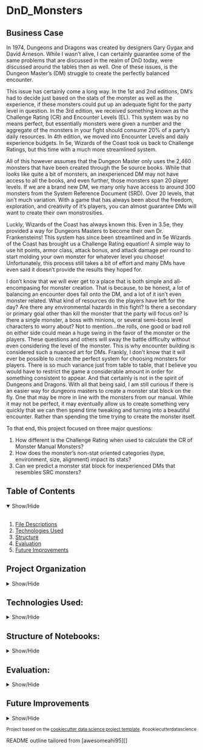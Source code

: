 DnD_Monsters
==============================

## Business Case
In 1974, Dungeons and Dragons was created by designers Gary Gygax and David Arneson. While I wasn’t alive, I can certainly guarantee some of the same problems that are discussed in the realm of DnD today, were discussed around the tables then as well. One of these issues, is the Dungeon Master’s (DM) struggle to create the perfectly balanced encounter. 

This issue has certainly come a long way. In the 1st and 2nd editions, DM’s had to decide just based on the stats of the monster as well as the experience, if these monsters could put up an adequate fight for the party level in question. In the 3rd edition, we received something known as the Challenge Rating (CR) and Encounter Levels (EL). This system was by no means perfect, but essentially monsters were given a number and the aggregate of the monsters in your fight should consume 20% of a party’s daily resources. In 4th edition, we moved into Encounter Levels and daily experience budgets. In 5e, Wizards of the Coast took us back to Challenge Ratings, but this time with a much more streamlined system.

All of this however assumes that the Dungeon Master only uses the 2,460 monsters that have been created through the 5e source books. While that looks like quite a bit of monsters, an inexperienced DM may not have access to all the books, and even further, those monsters span 20 player levels. If we are a brand new DM, we many only have access to around 300 monsters from the System Reference Document (SRD). Over 20 levels, that isn’t much variation. With a game that has always been about the freedom, exploration, and creativity of it’s players, you can almost guarantee DMs will want to create their own monstrosities. 

Luckly, Wizards of the Coast has always known this. Even in 3.5e, they provided a way for Dungeons Masters to become their own Dr. Frankensteins! This system has since been streamlined and in 5e Wizards of the Coast has brought us a Challenge Rating equation! A simple way to use hit points, armor class, attack bonus, and attack damage per round to start molding your own monster for whatever level you choose! Unfortunately, this process still takes a bit of effort and many DMs have even said it doesn’t provide the results they hoped for. 

I don’t know that we will ever get to a place that is both simple and all-encompasing for monster creation. That is because, to be honest, a lot of balancing an encounter does fall onto the DM, and a lot of it isn’t even monster related. What kind of resources do the players have left for the day? Are there any environmental hazards in this fight? Is there a secondary or primary goal other than kill the monster that the party will focus on? Is there a single monster, a boss with minions, or several semi-boss level characters to worry about? Not to mention…the rolls, one good or bad roll on either side could mean a huge swing in the favor of the monster or the players. These questions and others will sway the battle difficulty without even considering the level of the monster. This is why encounter building is considered such a nuanced art for DMs.
Frankly, I don’t know that it will ever be possible to create the perfect system for choosing monsters for players. There is so much variance just from table to table, that I believe you would have to restrict the game a considerable amount in order for something consistent to appear. And that certainly is not in the spirit of Dungeons and Dragons.
With all that being said, I am still curious if there is an easier way for dungeons masters to create a monster stat block on the fly. One that may be more in line with the monsters from our manual. While it may not be perfect, it may eventually allow us to create something very quickly that we can then spend time tweaking and turning into a beautiful encounter. Rather than spending the time trying to create the monster itself.

To that end, this project focused on three major questions:
1. How different is the Challenge Rating when used to calculate the CR of Monster Manual Monsters?
2. How does the monster’s non-stat oriented categories (type, environment, size, alignment) impact its stats?
3. Can we predict a monster stat block for inexperienced DMs that resembles SRC monsters?

## Table of Contents
<details open>
  <summary>Show/Hide</summary>
  <br>
  
1. [ File Descriptions ](#File_Description)
2. [ Technologies Used ](#Technologies_Used)    
3. [ Structure ](#Structure)
4. [ Evaluation ](#Evaluation)
5. [ Future Improvements ](#Future_Improvements)
</details>


## Project Organization

<details>
<a name="File_Description"></a>
<summary>Show/Hide</summary>
 <br>


    ├── LICENSE
    ├── .gitignore
    ├── README.md          <- The top-level README for developers using this project.
    ├──
    ├── data
    │   ├── external       <- Data from third party sources.
    │   ├── interim        <- Intermediate data that has been transformed.
    │   ├── processed      <- The final, canonical data sets for modeling.
    │   └── raw            <- The original, immutable data dump.
    │
    ├── deployment         <- Folder that contains all deployment needs
    │   ├── venv           <- Virtual Environment for just app deployment
    │   ├── app.py         <- Dashboard used to show off the model
    │   ├── monster_generator.h5         <- built final model
    │   ├── requirements.txt             <- library requirements for app to run
    │   ├── Dockerfile     <- containerize the app
    │   └── lc.json        <- Used in AWS lightsail
    │
    ├── env                <- Virtual Environment for the project
    │
    ├── models             <- Trained and serialized models, model predictions, or model summaries
    │
    ├── notebooks          <- Jupyter notebooks. Naming convention is a number (for ordering),
    │                         the creator's initials, and a short `-` delimited description, e.g.
    │                         `1.0-jqp-initial-data-exploration`.
    │
    ├── references         <- Data dictionaries, manuals, and all other explanatory materials.
    │
    ├── reports            <- Generated analysis as HTML, PDF, LaTeX, etc.
    │   └── figures        <- Generated graphics and figures to be used in reporting
    │
    ├── requirements.txt   <- The requirements file for reproducing the analysis environment, e.g.
    │                         generated with `pip freeze > requirements.txt`
    │
    ├── setup.py           <- makes project pip installable (pip install -e .) so src can be imported
    └── src                <- Source code for use in this project.
        ├── __init__.py    <- Makes src a Python module
        │
        ├── data           <- Scripts to download or generate data
        |   ├── selenium_scrape.py
        │   └── make_dataset.py
        │
        ├── features       <- Scripts to turn raw data into features for modeling
        │   └── build_features.py
        │
        ├── models         <- Scripts to train models and then use trained models to make              
        │   |                 predictions
        │   └── test_model.py    
        │
        └── visualization  <- Scripts to create exploratory and results oriented visualizations

--------
  </details>   

## Technologies Used:
<details>
<a name="Technologies_Used"></a>
<summary>Show/Hide</summary>
<br>

      
    ├──AWS Lightsail
    ├──Docker
    ├──Python
        ├──Numpy
        ├──Pandas
        ├──OS
        ├──Requests
        ├──Selenium
        ├──BeautifulSoup
        ├──RegEx
        ├──Matplotlib
        ├──Seaborn
        ├──Wordcloud
        ├──Scikit-learn
        └──Tensorflow Keras
 
 ------------
 </details>

## Structure of Notebooks:
<details>
<a name="Structure"></a>
<summary>Show/Hide</summary>
<br>

 1. Data Scraping	
      * 1.1 Scraping DnDWiki using requests
      * 1.2 Testing Selenium on DnDBeyond
      * 1.3 Scraping SRC Monster names using Selenium
      * 1.4 Use Monster Names to scrap SRC monster data
 2. Business Understanding
      * 2.1 Background on Challenge Rating
      * 2.2 Comparing 3 Monster Manual monsters using Challenge Rating equation
 3. Data Wrangling
      * 3.1 Basic Cleanup
      * 3.2 Turn Challenge Rating into usable INT
      * 3.3 Create consolidated monster type column
      * 3.4 Check Missing Values
      * 3.5 Turn “list” values that are currently strings, into lists
      * 3.6 Pull out numerical data from attack, spell attack an, save DC using RegEx
      * 3.7 Create full Saving Throw features
      * 3.8 Dummy Variables for Environment, Type, Size, etc.
      * 3.9 Calculate Average Attack Damage
      * 3.10 Incorperate Reactions and Legendary Actions
      * 3.11 Count Immunities and Resistances
      * 3.12 Pull out interesting Traits such as spell caster for analysis
 4. Exploratory Data Analysis
      * 4.1 Insights into General Monster Statblocks
      * 4.2 Diving Deeper into Categorical Variables: Environment, Size, Alignment, Type, and Challenge Rating
      * 4.3 Stats Block Correlations & More
      * 4.4 Bonus: WordClouds!
 5. Modeling
      * 5.1 Scikit-Learn MultiOutputRegressor
      * 5.2 TensorFlow Keras Sequential
      

 </details>

## Evaluation:
<a name="Evaluation"></a>
<details>
<summary>Show/Hide</summary>
<br>

</details>
  
## Future Improvements
 <a name="Future_Improvements"></a>
 <details>
<summary>Show/Hide</summary>
<br>
While I was able to create a deployed app for our model, it’s far from complete. Moving forward there will need to be a lot more testing, refining, and features built out to make this a stable and usable app for Dungeon Masters. The first step will be, using this app, discussing with other Dungeon Masters how useful this tool is to them and what kind of improvements they would like to see. <br>
From there, I can already see the following will need to be addressed:<br>
1. Fine tunning model further. I would like the stats to reflect the monster type shape more consistently
2. Finding a way to incorporate spells and spell damage into the inputs and/or outputs
3. Allow for more variety in inputs (spellcaster, player character magic items, flying traits)
4. Increase the number of traits available in output
5. Upgrade the UI of the model 

</details>

<p><small>Project based on the <a target="_blank" href="https://drivendata.github.io/cookiecutter-data-science/">cookiecutter data science project template</a>. #cookiecutterdatascience</small></p>
<p>README outline tailored from [awesomeahi95][]<p>
